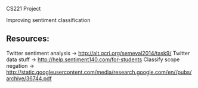 CS221 Project

Improving sentiment classification

Resources:
----------
Twitter sentiment analysis 	-> http://alt.qcri.org/semeval2014/task9/
Twitter data stuff 			-> http://help.sentiment140.com/for-students
Classify scope negation		-> http://static.googleusercontent.com/media/research.google.com/en//pubs/archive/36744.pdf

